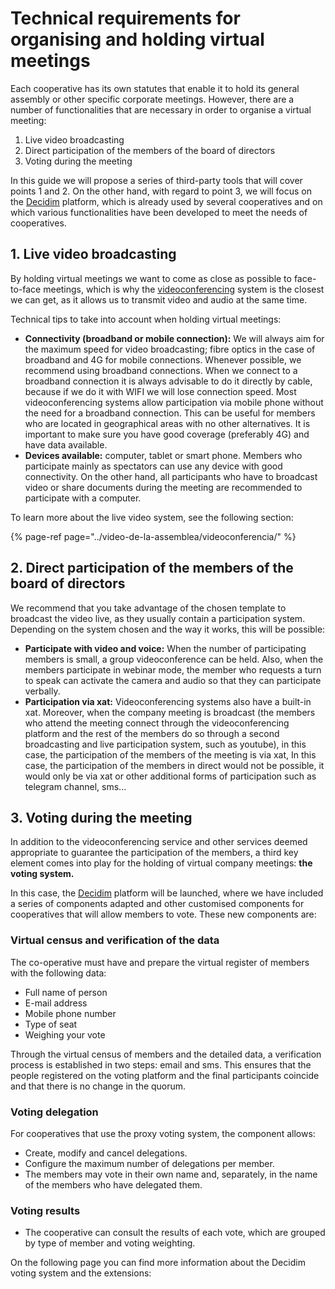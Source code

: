 # Technical requirements for organising and holding virtual meetings

Each cooperative has its own statutes that enable it to hold its general assembly or other specific corporate meetings. However, there are a number of functionalities that are necessary in order to organise a virtual meeting:

1. Live video broadcasting
2. Direct participation of the members of the board of directors
3. Voting during the meeting

 In this guide we will propose a series of third-party tools that will cover points 1 and 2. On the other hand, with regard to point 3, we will focus on the [Decidim](https://guide.cercles.coop/#what-is-decidim) platform, which is already used by several cooperatives and on which various functionalities have been developed to meet the needs of cooperatives. 

## 1. Live video broadcasting

By holding virtual meetings we want to come as close as possible to face-to-face meetings, which is why the [videoconferencing](https://guide.cercles.coop/video-de-la-assemblea/videoconferencia) system is the closest we can get, as it allows us to transmit video and audio at the same time.

 Technical tips to take into account when holding virtual meetings:

* **Connectivity \(broadband or mobile connection\):** We will always aim for the maximum speed for video broadcasting; fibre optics in the case of broadband and 4G for mobile connections. Whenever possible, we recommend using broadband connections. When we connect to a broadband connection it is always advisable to do it directly by cable, because if we do it with WIFI we will lose connection speed. Most videoconferencing systems allow participation via mobile phone without the need for a broadband connection. This can be useful for members who are located in geographical areas with no other alternatives. It is important to make sure you have good coverage \(preferably 4G\) and have data available.
* **Devices available:** computer, tablet or smart phone. Members who participate mainly as spectators can use any device with good connectivity. On the other hand, all participants who have to broadcast video or share documents during the meeting are recommended to participate with a computer.

 To learn more about the live video system, see the following section: 

{% page-ref page="../video-de-la-assemblea/videoconferencia/" %}

## 2. Direct participation of the members of the board of directors

We recommend that you take advantage of the chosen template to broadcast the video live, as they usually contain a participation system. Depending on the system chosen and the way it works, this will be possible:

*  **Participate with video and voice:** When the number of participating members is small, a group videoconference can be held. Also, when the members participate in webinar mode, the member who requests a turn to speak can activate the camera and audio so that they can participate verbally.
*  **Participation via xat:** Videoconferencing systems also have a built-in xat. Moreover, when the company meeting is broadcast \(the members who attend the meeting connect through the videoconferencing platform and the rest of the members do so through a second broadcasting and live participation system, such as youtube\), in this case, the participation of the members of the meeting is via xat, In this case, the participation of the members in direct would not be possible, it would only be via xat or other additional forms of participation such as telegram channel, sms...

## 3. Voting during the meeting

In addition to the videoconferencing service and other services deemed appropriate to guarantee the participation of the members, a third key element comes into play for the holding of virtual company meetings: **the voting system.**

In this case, the [Decidim](https://guide.cercles.coop/#what-is-decidim) platform will be launched, where we have included a series of components adapted and other customised components for cooperatives that will allow members to vote. These new components are: 

### Virtual census and verification of the data

The co-operative must have and prepare the virtual register of members with the following data:

*  Full name of person
*  E-mail address
*  Mobile phone number
*  Type of seat
*  Weighing your vote

Through the virtual census of members and the detailed data, a verification process is established in two steps: email and sms. This ensures that the people registered on the voting platform and the final participants coincide and that there is no change in the quorum. 

### Voting delegation

For cooperatives that use the proxy voting system, the component allows:

*  Create, modify and cancel delegations.
*  Configure the maximum number of delegations per member.
*  The members may vote in their own name and, separately, in the name of the members who have delegated them.

### Voting results

*  The cooperative can consult the results of each vote, which are grouped by type of member and voting weighting.

On the following page you can find more information about the Decidim voting system and the extensions: 

